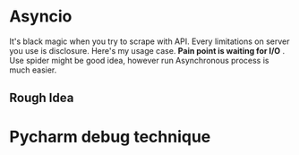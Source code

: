 # Asyncio
It's black magic when you try to scrape with API. Every limitations on server you use is disclosure. Here's my usage case. **Pain point is waiting for I/O** . Use spider might be good idea, however run Asynchronous process is much easier.


## Rough Idea 



# Pycharm debug technique
<!--stackedit_data:
eyJoaXN0b3J5IjpbODk0MzEwNTYsMzEwNTQ4Nzc0LDE3OTgzND
k5NzZdfQ==
-->
